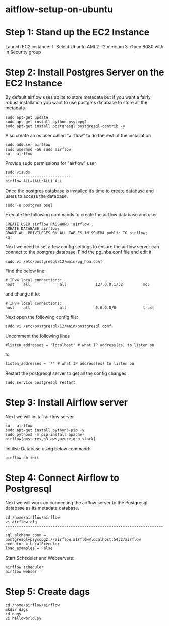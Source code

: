 # aitflow-setup-on-ubuntu

# Step 1: Stand up the EC2 Instance
  Launch EC2 instance:
    1. Select Ubuntu AMI
    2. t2.medium
    3. Open 8080 with in Security group
# Step 2: Install Postgres Server on the EC2 Instance
  By default airflow uses sqlite to store metadata but if you want a fairly robust installation you want to use postgres database to store all the metadata.
  
    sudo apt-get update
    sudo apt-get install python-psycopg2
    sudo apt-get install postgresql postgresql-contrib -y
   
  Also create an os user called "airflow" to do the rest of the installation
  
    sudo adduser airflow
    sudo usermod -aG sudo airflow
    su - airflow
  
  Provide sudo permissions for "airflow" user
    
    sudo visudo
    -----------------------------
    airflow ALL=(ALL:ALL) ALL
    
  Once the postgres database is installed it’s time to create database and users to access the database.
  
    sudo -u postgres psql
    
  Execute the following commands to create the airflow database and user
    
    CREATE USER airflow PASSWORD 'airflow';
    CREATE DATABASE airflow;
    GRANT ALL PRIVILEGES ON ALL TABLES IN SCHEMA public TO airflow;
    \q
  
  Next we need to set a few config settings to ensure the airflow server can connect to the postgres database. Find the pg_hba.conf file and edit it.
  
    sudo vi /etc/postgresql/12/main/pg_hba.conf
  Find the below line:
  
    # IPv4 local connections:
    host    all             all             127.0.0.1/32         md5
  and change it to:
    
    # IPv4 local connections:
    host    all             all             0.0.0.0/0            trust
  
  Next open the following config file:
    
    sudo vi /etc/postgresql/12/main/postgresql.conf
  Uncomment the following lines
    
    #listen_addresses = 'localhost' # what IP address(es) to listen on
  to
    
    listen_addresses = '*' # what IP address(es) to listen on
  Restart the postgresql server to get all the config changes
    
    sudo service postgresql restart
# Step 3: Install Airflow server
  Next we will install airflow server
  
    su - airflow
    sudo apt-get install python3-pip -y
    sudo python3 -m pip install apache-airflow[postgres,s3,aws,azure,gcp,slack]
  Initilise Database using below command:
  
    airflow db init
# Step 4: Connect Airflow to Postgresql
  Next we will work on connecting the airflow server to the Postgresql database as its metadata database.
  
    cd /home/airflow/airflow
    vi airflow.cfg
    -------------------------------------------------------------------------------
    sql_alchemy_conn = postgresql+psycopg2://airflow:a1rfl0w@localhost:5432/airflow
    executor = LocalExecutor
    load_examples = False
  
  Start Scheduler and Webservers:
  
    airflow scheduler
    airflow webser
# Step 5: Create dags
    cd /home/airflow/airflow
    mkdir dags
    cd dags
    vi helloworld.py
  
